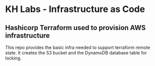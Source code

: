 # KH Labs - Infrastructure as Code
## Hashicorp Terraform used to provision AWS infrastructure

This repo provides the basic infra needed to support terraform remote state. It creates the S3 bucket and the DynamoDB database table for locking.
